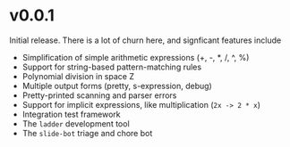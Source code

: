 # v0.0.1

Initial release. There is a lot of churn here, and signficant features include

- Simplification of simple arithmetic expressions (+, -, *, /, ^, %)
- Support for string-based pattern-matching rules
- Polynomial division in space Z
- Multiple output forms (pretty, s-expression, debug)
- Pretty-printed scanning and parser errors
- Support for implicit expressions, like multiplication (`2x -> 2 * x`)
- Integration test framework
- The `ladder` development tool
- The `slide-bot` triage and chore bot
